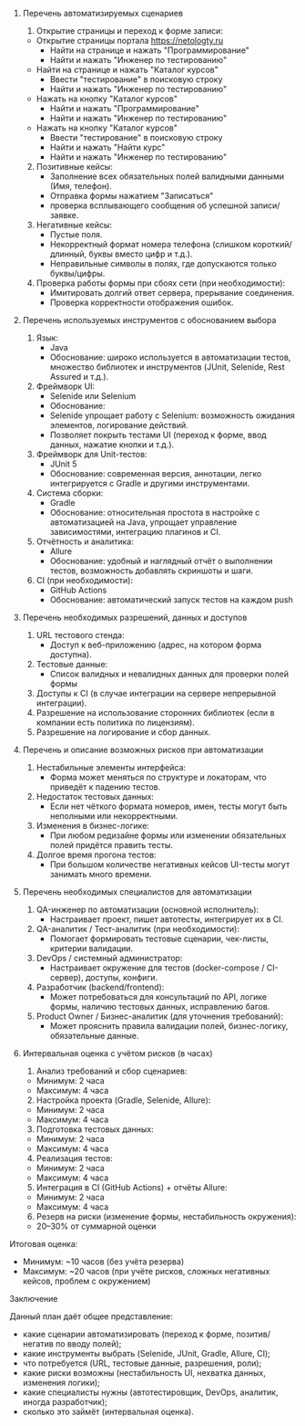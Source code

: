 1. Перечень автоматизируемых сценариев
   1.	Открытие страницы и переход к форме записи:
      - Открытие страницы портала https://netologty.ru
        - Найти на странице и нажать "Программирование"
        - Найти и нажать "Инженер по тестированию"
      - Найти на странице и нажать "Каталог курсов"
        - Ввести "тестирование" в поисковую строку
        - Найти и нажать "Инженер по тестированию"
      - Нажать на кнопку "Каталог курсов"
        - Найти и нажать "Программирование"
        - Найти и нажать "Инженер по тестированию"
      - Нажать на кнопку "Каталог курсов"
        - Ввести "тестирование" в поисковую строку
        - Найти и нажать "Найти курс"
        - Найти и нажать "Инженер по тестированию"
   2. Позитивные кейсы:
      - Заполнение всех обязательных полей валидными данными (Имя, телефон).
      - Отправка формы нажатием "Записаться"
      - проверка всплывающего сообщения об успешной записи/заявке.
   3. Негативные кейсы:
      - Пустые поля.
      - Некорректный формат номера телефона (слишком короткий/длинный, буквы вместо цифр и т.д.).
      - Неправильные символы в полях, где допускаются только буквы/цифры.
   4. Проверка работы формы при сбоях сети (при необходимости):
      - Имитировать долгий ответ сервера, прерывание соединения.
      - Проверка корректности отображения ошибок.

2. Перечень используемых инструментов с обоснованием выбора
    1.	Язык:
          -	Java
          -	Обоснование: широко используется в автоматизации тестов, множество библиотек и инструментов (JUnit, Selenide, Rest Assured и т.д.).
    2.	Фреймворк UI:
          -	Selenide или Selenium
          -	Обоснование:
          -	Selenide упрощает работу с Selenium: возможность ожидания элементов, логирование действий.
          -	Позволяет покрыть тестами UI (переход к форме, ввод данных, нажатие кнопки и т.д.).
    3.	Фреймворк для Unit-тестов:
          -	JUnit 5
          -	Обоснование: современная версия, аннотации, легко интегрируется с Gradle и другими инструментами.
    4.	Система сборки:
          -	Gradle
          -	Обоснование: относительная простота в настройке с автоматизацией на Java, упрощает управление зависимостями, интеграцию плагинов и CI.
    5.	Отчётность и аналитика:
          -	Allure
          -	Обоснование: удобный и наглядный отчёт о выполнении тестов, возможность добавлять скриншоты и шаги.
    6.	CI (при необходимости):
          -	GitHub Actions
          -	Обоснование: автоматический запуск тестов на каждом push

3. Перечень необходимых разрешений, данных и доступов
    1. URL тестового стенда:
          -	Доступ к веб-приложению (адрес, на котором форма доступна).
    2. Тестовые данные:
          -	Список валидных и невалидных данных для проверки полей формы
    3. Доступы к CI (в случае интеграции на сервере непрерывной интеграции).
    4. Разрешение на использование сторонних библиотек (если в компании есть политика по лицензиям).
    5. Разрешение на логирование и сбор данных.

4. Перечень и описание возможных рисков при автоматизации
    1. Нестабильные элементы интерфейса:
          -	Форма может меняться по структуре и локаторам, что приведёт к падению тестов.
    2. Недостаток тестовых данных:
          -	Если нет чёткого формата номеров, имен, тесты могут быть неполными или некорректными.
    3. Изменения в бизнес-логике:
          -	При любом редизайне формы или изменении обязательных полей придётся править тесты.
    4. Долгое время прогона тестов:
          -	При большом количестве негативных кейсов UI-тесты могут занимать много времени.

5. Перечень необходимых специалистов для автоматизации
    1.	QA-инженер по автоматизации (основной исполнитель):
          -	Настраивает проект, пишет автотесты, интегрирует их в CI.
    2.	QA-аналитик / Тест-аналитик (при необходимости):
          -	Помогает формировать тестовые сценарии, чек-листы, критерии валидации.
    3.	DevOps / системный администратор:
          -	Настраивает окружение для тестов (docker-compose / CI-сервер), доступы, конфиги.
    4.	Разработчик (backend/frontend):
          -	Может потребоваться для консультаций по API, логике формы, наличию тестовых данных, исправлению багов.
    5.	Product Owner / Бизнес-аналитик (для уточнения требований):
          -	Может прояснить правила валидации полей, бизнес-логику, обязательные данные.

6. Интервальная оценка с учётом рисков (в часах)

   1. Анализ требований и сбор сценариев:
   -	Минимум: 2 часа
   -	Максимум: 4 часа
   2. Настройка проекта (Gradle, Selenide, Allure):
   -	Минимум: 2 часа
   -	Максимум: 4 часа
   3. Подготовка тестовых данных:
   -	Минимум: 2 часа
   -	Максимум: 4 часа
   4. Реализация тестов:
   -	Минимум: 2 часа
   -	Максимум: 4 часа
   5. Интеграция в CI (GitHub Actions) + отчёты Allure:
   -	Минимум: 2 часа
   -	Максимум: 4 часа
   6. Резерв на риски (изменение формы, нестабильность окружения):
   -	20–30% от суммарной оценки

Итоговая оценка:
-	Минимум: ~10 часов (без учёта резерва)
-	Максимум: ~20 часов (при учёте рисков, сложных негативных кейсов, проблем с окружением)

Заключение

Данный план даёт общее представление:
-	какие сценарии автоматизировать (переход к форме, позитив/негатив по вводу полей);
-	какие инструменты выбрать (Selenide, JUnit, Gradle, Allure, CI);
- 	что потребуется (URL, тестовые данные, разрешения, роли);
-	какие риски возможны (нестабильность UI, нехватка данных, изменения логики);
-	какие специалисты нужны (автотестировщик, DevOps, аналитик, иногда разработчик);
-	сколько это займёт (интервальная оценка).
